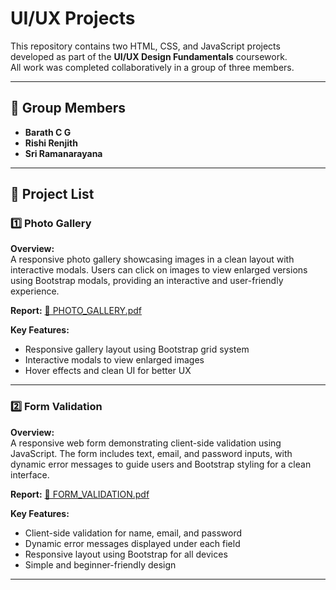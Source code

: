 # UI/UX Projects

This repository contains two HTML, CSS, and JavaScript projects developed as part of the **UI/UX Design Fundamentals** coursework.  
All work was completed collaboratively in a group of three members.

---

## 👥 Group Members
- **Barath C G**  
- **Rishi Renjith**  
- **Sri Ramanarayana**  

---

## 📂 Project List

### **1️⃣ Photo Gallery**
**Overview:**  
A responsive photo gallery showcasing images in a clean layout with interactive modals. Users can click on images to view enlarged versions using Bootstrap modals, providing an interactive and user-friendly experience.  

**Report:** [📄 PHOTO_GALLERY.pdf](PHOTO_GALLERY.pdf)

**Key Features:**
- Responsive gallery layout using Bootstrap grid system  
- Interactive modals to view enlarged images  
- Hover effects and clean UI for better UX  

---

### **2️⃣ Form Validation**
**Overview:**  
A responsive web form demonstrating client-side validation using JavaScript. The form includes text, email, and password inputs, with dynamic error messages to guide users and Bootstrap styling for a clean interface.  
  
**Report:** [📄 FORM_VALIDATION.pdf](FORM_VALIDATION.pdf)

**Key Features:**
- Client-side validation for name, email, and password  
- Dynamic error messages displayed under each field  
- Responsive layout using Bootstrap for all devices  
- Simple and beginner-friendly design  

---
